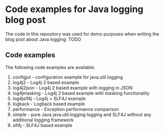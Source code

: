 # Code examples for Java logging blog post

The code in this repository was used for demo purposes when writing the blog post about Java logging: TODO

## Code examples
 
The following code examples are available:

  1. configjul - configuration example for java.util.logging 
  2. log4j2 - Log4j 2 based example
  3. log4j2json - Log4j 2 based example with logging in JSON
  4. log4jmasking - Log4j 2 based example with masking functionality
  5. log4jslf4j - Log4j + SLF4J example
  6. logback - Logback based example
  7. performance - Exception performance comparison
  8. simple - pure Java java.util.logging logging and SLF4J without any additional logging framework
  9. slf4j - SLF4J based example
